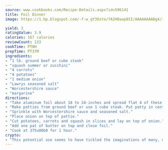 ```yaml
---
source: www.cookbooks.com/Recipe-Details.aspx?id=596141
title: Foil Dinner
image: https://1.bp.blogspot.com/-f-w_qY3Osto/YA2H0aap8SI/AAAAAAAABg4/17myAO5s9b8JksYvWDXpYkaDlcY0g6k_gCLcBGAsYHQ/s296/3.png

yield: 3
ratingValue: 3.9
calories: 167 calories
reviewCount: 133
cookTime: PT0H
prepTime: PT37M
ingredients:
- "1 lb. ground beef or cube steak"
- "squash summer or zucchini"
- "4 carrots"
- "4 potatoes"
- "1 medium onion"
- "Lawrys seasoned salt"
- "Worcestershire sauce"
- "margarine"
directions:
- "Take aluminum foil about 18 to 24-inches and spread flat 4 of these."
- "Make patties from ground beef or use 1 cube steak. Put patty in center of foil."
- "Sprinkle with Worcestershire sauce and seasoned salt."
- "Place onion on top of pattie."
- "Cut potatoes, carrots and squash in slices and lay on top of onion."
- "Add one pat of butter on top and close foil."
- "Cook at 375u00b0 for 1 hour."
crypto:
- "This potential use seems to have tickled the imaginations of many, many bitcoin fanciers."
---
```

